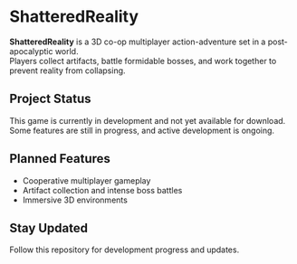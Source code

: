 # ShatteredReality  

**ShatteredReality** is a 3D co-op multiplayer action-adventure set in a post-apocalyptic world.  
Players collect artifacts, battle formidable bosses, and work together to prevent reality from collapsing.  

## Project Status  

This game is currently in development and not yet available for download.  
Some features are still in progress, and active development is ongoing.  

## Planned Features  

- Cooperative multiplayer gameplay  
- Artifact collection and intense boss battles  
- Immersive 3D environments  

## Stay Updated  

Follow this repository for development progress and updates.  
